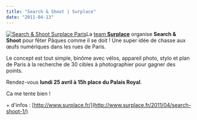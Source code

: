 ```yaml
---
title: "Search & Shoot | Surplace"
date: "2011-04-13"
---
```


[![](/uploads/paques.jpg "Search & Shoot Surplace Paris")](http://www.guidoline.com/wp-content/uploads/2011/04/paques.jpg)La [team **Surplace**](http://www.surplace.fr) organise **Search & Shoot** pour fêter Pâques comme il se doit ! Une super idée de chasse aux œufs numériques dans les rues de Paris.

Le concept est tout simple, binôme avec vélos, appareil photo, stylo et plan de Paris à la recherche de 30 cibles à photographier pour gagner des points.

Rendez-vous **lundi 25 avril à 15h place du Palais Royal**.

Ca me tente bien !

\+ d'infos : [http://www.surplace.fr/](http://www.surplace.fr/2011/04/search-shoot-1/)
